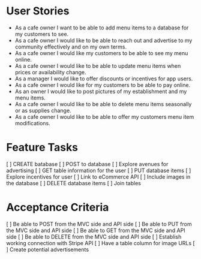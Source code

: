 # User Stories
- As a cafe owner I want to be able to add menu items to a database for my customers to see.
- As a cafe owner I would like to be able to reach out and advertise to my community effectively and on my own terms.
- As a cafe owner I would like my customers to be able to see my menu online.
- As a cafe owner I would like to be able to update menu items when prices or availability change.
- As a manager I would like to offer discounts or incentives for app users.
- As a cafe owner I would like for my customers to be able to pay online.
- As an owner I would like to post pictures of my establishment and my menu items.
- As a cafe owner I would like to be able to delete menu items seasonally or as supplies change.
- As a cafe owner I would like to be able to offer my customers menu item modifications.

# Feature Tasks
[ ] CREATE batabase
[ ] POST to database
[ ] Explore avenues for advertising
[ ] GET table information for the user
[ ] PUT database items
[ ] Explore incentives for user
[ ] Link to eCommerce API
[ ] Include images in the database
[ ] DELETE database items
[ ] Join tables

# Acceptance Criteria
[ ] Be able to POST from the MVC side and API side
[ ] Be able to PUT from the MVC side and API side
[ ] Be able to GET from the MVC side and API side
[ ] Be able to DELETE from the MVC side and API side
[ ] Establish working connection with Stripe API
[ ] Have a table column for image URLs
[ ] Create potential advertisements
